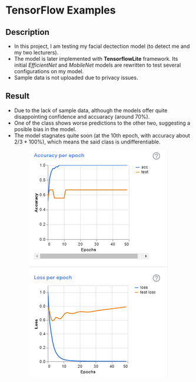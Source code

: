 # TensorFlow Examples

## Description
- In this project, I am testing my facial dectection model (to detect me and my two lecturers). 
- The model is later implemented with **TensorflowLite** framework. Its initial *EfficientNet* and *MobileNet* models are rewritten to test several configurations on my model.
- Sample data is not uploaded due to privacy issues.

## Result
- Due to the lack of sample data, although the models offer quite disappointing confidence and accuaracy (around 70%).
- One of the class shows worse predictions to the other two, suggesting a posible bias in the model.
- The model stagnates quite soon (at the 10th epoch, with accuracy about 2/3 * 100%), which means the said class is undifferentiable.
<p align="center">
  <img src="/assets/training_visualization.png" alt="Training visualization"/>
</p>
